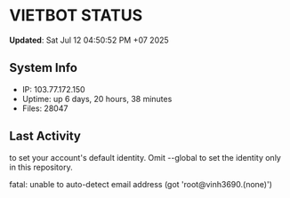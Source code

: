 # VIETBOT STATUS
**Updated**: Sat Jul 12 04:50:52 PM +07 2025

## System Info
- IP: 103.77.172.150
- Uptime: up 6 days, 20 hours, 38 minutes
- Files: 28047

## Last Activity

to set your account's default identity.
Omit --global to set the identity only in this repository.

fatal: unable to auto-detect email address (got 'root@vinh3690.(none)')
